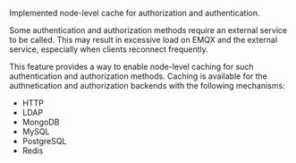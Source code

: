 Implemented node-level cache for authorization and authentication.

Some authentication and authorization methods require an external service to be called. This may result in excessive load on EMQX and the external service, especially when clients reconnect frequently.

This feature provides a way to enable node-level caching for such authentication and authorization methods.
Caching is available for the authnetication and authorization backends with the following mechanisms:
* HTTP
* LDAP
* MongoDB
* MySQL
* PostgreSQL
* Redis
